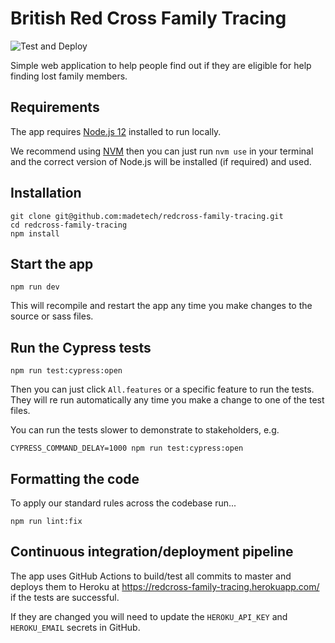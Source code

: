 # British Red Cross Family Tracing

![Test and Deploy](https://github.com/madetech/redcross-family-tracing/workflows/Test%20and%20Deploy/badge.svg?branch=master)

Simple web application to help people find out if they are eligible for help finding lost family members.

## Requirements

The app requires [Node.js 12](https://nodejs.org/en/download/) installed to run locally.

We recommend using [NVM](https://github.com/nvm-sh/nvm#installing-and-updating) then you can just run `nvm use` in your terminal and the correct version of Node.js will be installed (if required) and used.

## Installation

    git clone git@github.com:madetech/redcross-family-tracing.git
    cd redcross-family-tracing
    npm install

## Start the app

    npm run dev

This will recompile and restart the app any time you make changes to the source or sass files.

## Run the Cypress tests

    npm run test:cypress:open

Then you can just click `All.features` or a specific feature to run the tests. They will re run automatically any time you make a change to one of the test files.

You can run the tests slower to demonstrate to stakeholders, e.g.

    CYPRESS_COMMAND_DELAY=1000 npm run test:cypress:open

## Formatting the code

To apply our standard rules across the codebase run...

    npm run lint:fix

## Continuous integration/deployment pipeline

The app uses GitHub Actions to build/test all commits to master and deploys them to Heroku at https://redcross-family-tracing.herokuapp.com/ if the tests are successful.

If they are changed you will need to update the `HEROKU_API_KEY` and `HEROKU_EMAIL` secrets in GitHub.
